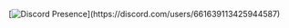 [![Discord Presence](https://lanyard-profile-readme.vercel.app/api/661639113425944587?theme=light&bg=809ecf&animated=false&hideDiscrim=true&borderRadius=30px&idleMessage=Probably%20doing%20something%20else...)](https://discord.com/users/661639113425944587)
